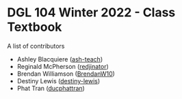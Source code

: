 # DGL 104 Winter 2022 - Class Textbook
A list of contributors

* Ashley Blacquiere ([ash-teach](https://github.com/ash-teach))
* Reginald McPherson ([redjinator](https://github.com/redjinator))
* Brendan Williamson ([BrendanW10](https://github.com/brendanw10))
* Destiny Lewis ([destiny-lewis](https://github.com/destiny-lewis))
* Phat Tran ([ducphattran](https://github.com/ducphattran))
